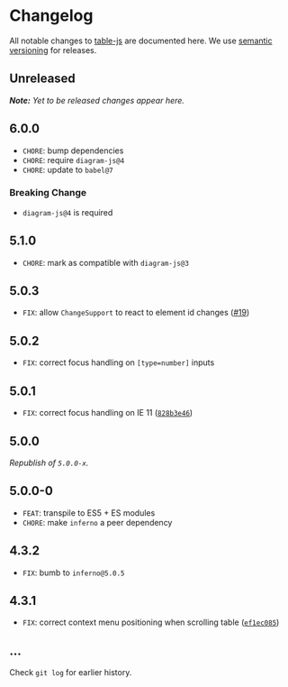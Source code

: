 # Changelog

All notable changes to [table-js](https://github.com/bpmn-io/table-js) are documented here. We use [semantic versioning](http://semver.org/) for releases.

## Unreleased

___Note:__ Yet to be released changes appear here._

## 6.0.0

* `CHORE`: bump dependencies
* `CHORE`: require `diagram-js@4`
* `CHORE`: update to `babel@7`

### Breaking Change

* `diagram-js@4` is required

## 5.1.0

* `CHORE`: mark as compatible with `diagram-js@3`

## 5.0.3

* `FIX`: allow `ChangeSupport` to react to element id changes ([#19](https://github.com/bpmn-io/table-js/issues/19))

## 5.0.2

* `FIX`: correct focus handling on `[type=number]` inputs

## 5.0.1

* `FIX`: correct focus handling on IE 11 ([`828b3e46`](https://github.com/bpmn-io/table-js/commit/828b3e4656d1ae2d749ed3ab2e447d6388bd634e))

## 5.0.0

_Republish of `5.0.0-x`._

## 5.0.0-0

* `FEAT`: transpile to ES5 + ES modules
* `CHORE`: make `inferno` a peer dependency

## 4.3.2

* `FIX`: bumb to `inferno@5.0.5`

## 4.3.1

* `FIX`: correct context menu positioning when scrolling table ([`ef1ec085`](https://github.com/bpmn-io/table-js/commit/ef1ec08579125f8b70988173fd27166970f243f9))

## ...

Check `git log` for earlier history.